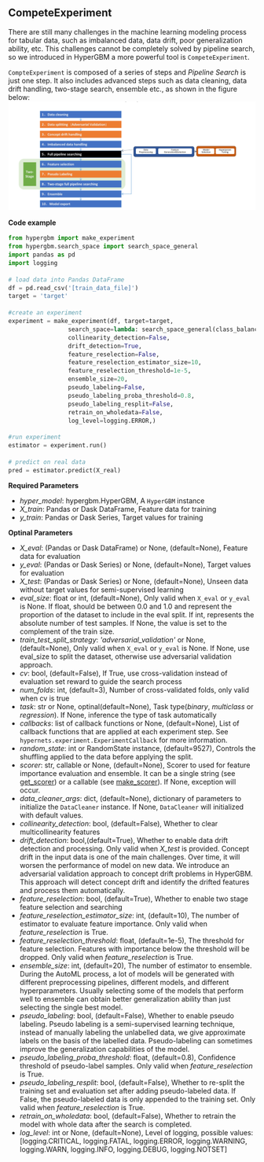 ## CompeteExperiment
There are still many challenges in the machine learning modeling process for tabular data, such as imbalanced data, data drift, poor generalization ability, etc.  This challenges cannot be completely solved by pipeline search, so we introduced in HyperGBM a more powerful tool is `CompeteExperiment`.

`CompteExperiment` is composed of a series of steps and *Pipeline Search* is just one step. It also includes advanced steps such as data cleaning, data drift handling, two-stage search, ensemble etc., as shown in the figure below:
![](images/hypergbm-competeexperiment.png)


**Code example**
```python
from hypergbm import make_experiment
from hypergbm.search_space import search_space_general
import pandas as pd
import logging

# load data into Pandas DataFrame
df = pd.read_csv('[train_data_file]')
target = 'target'

#create an experiment
experiment = make_experiment(df, target=target, 
                 search_space=lambda: search_space_general(class_balancing='SMOTE',n_estimators=300, early_stopping_rounds=10, verbose=0),
                 collinearity_detection=False,
                 drift_detection=True,
                 feature_reselection=False,
                 feature_reselection_estimator_size=10,
                 feature_reselection_threshold=1e-5,
                 ensemble_size=20,
                 pseudo_labeling=False,
                 pseudo_labeling_proba_threshold=0.8,
                 pseudo_labeling_resplit=False,
                 retrain_on_wholedata=False,
                 log_level=logging.ERROR,)

#run experiment
estimator = experiment.run()

# predict on real data
pred = estimator.predict(X_real)
```

**Required Parameters**
- *hyper_model*: hypergbm.HyperGBM, A `HyperGBM` instance
- *X_train*: Pandas or Dask DataFrame, Feature data for training
- *y_train*: Pandas or Dask Series, Target values for training


**Optinal Parameters**
- *X_eval*: (Pandas or Dask DataFrame) or None, (default=None), Feature data for evaluation
- *y_eval*: (Pandas or Dask Series) or None, (default=None), Target values for evaluation
- *X_test*: (Pandas or Dask Series) or None, (default=None), Unseen data without target values for semi-supervised learning
- *eval_size*: float or int, (default=None), Only valid when ``X_eval`` or ``y_eval`` is None. If float, should be between 0.0 and 1.0 and represent the proportion of the dataset to include in the eval split. If int, represents the absolute number of test samples. If None, the value is set to the complement of the train size. 
- *train_test_split_strategy*: *'adversarial_validation'* or None, (default=None), Only valid when ``X_eval`` or ``y_eval`` is None. If None, use eval_size to split the dataset, otherwise use adversarial validation approach.
- *cv*: bool, (default=False), If True, use cross-validation instead of evaluation set reward to guide the search process
- *num_folds*: int, (default=3), Number of cross-validated folds, only valid when cv is true
- *task*: str or None, optinal(default=None), Task type(*binary*, *multiclass* or *regression*). If None, inference the type of task automatically
- *callbacks*: list of callback functions or None, (default=None), List of callback functions that are applied at each experiment step. See `hypernets.experiment.ExperimentCallback` for more information.
- *random_state*: int or RandomState instance, (default=9527), Controls the shuffling applied to the data before applying the split.
- *scorer*: str, callable or None, (default=None), Scorer to used for feature importance evaluation and ensemble. It can be a single string (see [get_scorer](https://scikit-learn.org/stable/modules/generated/sklearn.metrics.get_scorer.html)) or a callable (see [make_scorer](https://scikit-learn.org/stable/modules/generated/sklearn.metrics.make_scorer.html)). If None, exception will occur.
- *data_cleaner_args*: dict, (default=None),  dictionary of parameters to initialize the `DataCleaner` instance. If None, `DataCleaner` will initialized with default values.
- *collinearity_detection*: bool, (default=False), Whether to clear multicollinearity features
- *drift_detection*: bool,(default=True), Whether to enable data drift detection and processing. Only valid when *X_test* is provided. Concept drift in the input data is one of the main challenges. Over time, it will worsen the performance of model on new data. We introduce an adversarial validation approach to concept drift problems in HyperGBM. This approach will detect concept drift and identify the drifted features and process them automatically.
- *feature_reselection*: bool, (default=True), Whether to enable two stage feature selection and searching
- *feature_reselection_estimator_size*: int, (default=10), The number of estimator to evaluate feature importance. Only valid when *feature_reselection* is True.
- *feature_reselection_threshold*: float, (default=1e-5), The threshold for feature selection. Features with importance below the threshold will be dropped.  Only valid when *feature_reselection* is True.
- *ensemble_size*: int, (default=20), The number of estimator to ensemble. During the AutoML process, a lot of models will be generated with different preprocessing pipelines, different models, and different hyperparameters. Usually selecting some of the models that perform well to ensemble can obtain better generalization ability than just selecting the single best model.
- *pseudo_labeling*: bool, (default=False), Whether to enable pseudo labeling. Pseudo labeling is a semi-supervised learning technique, instead of manually labeling the unlabelled data, we give approximate labels on the basis of the labelled data. Pseudo-labeling can sometimes improve the generalization capabilities of the model.
- *pseudo_labeling_proba_threshold*: float, (default=0.8), Confidence threshold of pseudo-label samples. Only valid when *feature_reselection* is True.
- *pseudo_labeling_resplit*: bool, (default=False), Whether to re-split the training set and evaluation set after adding pseudo-labeled data. If False, the pseudo-labeled data is only appended to the training set. Only valid when *feature_reselection* is True.
- *retrain_on_wholedata*: bool, (default=False), Whether to retrain the model with whole data after the search is completed.
- *log_level*: int or None, (default=None), Level of logging, possible values:[logging.CRITICAL, logging.FATAL, logging.ERROR, logging.WARNING, logging.WARN, logging.INFO, logging.DEBUG, logging.NOTSET]

